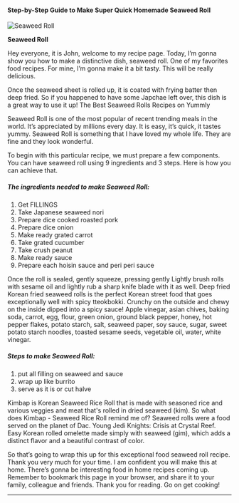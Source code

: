             

#### Step-by-Step Guide to Make Super Quick Homemade Seaweed Roll

![Seaweed Roll](https://img-global.cpcdn.com/recipes/51768371/751x532cq70/seaweed-roll-recipe-main-photo.jpg)

**Seaweed Roll**

Hey everyone, it is John, welcome to my recipe page. Today, I’m gonna show you how to make a distinctive dish, seaweed roll. One of my favorites food recipes. For mine, I’m gonna make it a bit tasty. This will be really delicious.

Once the seaweed sheet is rolled up, it is coated with frying batter then deep fried. So if you happened to have some Japchae left over, this dish is a great way to use it up! The Best Seaweed Rolls Recipes on Yummly

Seaweed Roll is one of the most popular of recent trending meals in the world. It’s appreciated by millions every day. It is easy, it’s quick, it tastes yummy. Seaweed Roll is something that I have loved my whole life. They are fine and they look wonderful.

To begin with this particular recipe, we must prepare a few components. You can have seaweed roll using 9 ingredients and 3 steps. Here is how you can achieve that.

##### The ingredients needed to make Seaweed Roll:

1.  Get FILLINGS
2.  Take Japanese seaweed nori
3.  Prepare dice cooked roasted pork
4.  Prepare dice onion
5.  Make ready grated carrot
6.  Take grated cucumber
7.  Take crush peanut
8.  Make ready sauce
9.  Prepare each hoisin sauce and peri peri sauce

Once the roll is sealed, gently squeeze, pressing gently Lightly brush rolls with sesame oil and lightly rub a sharp knife blade with it as well. Deep fried Korean fried seaweed rolls is the perfect Korean street food that goes exceptionally well with spicy tteokbokki. Crunchy on the outside and chewy on the inside dipped into a spicy sauce! Apple vinegar, asian chives, baking soda, carrot, egg, flour, green onion, ground black pepper, honey, hot pepper flakes, potato starch, salt, seaweed paper, soy sauce, sugar, sweet potato starch noodles, toasted sesame seeds, vegetable oil, water, white vinegar.

##### Steps to make Seaweed Roll:

1.  put all filling on seaweed and sauce
2.  wrap up like burrito
3.  serve as it is or cut halve

Kimbap is Korean Seaweed Rice Roll that is made with seasoned rice and various veggies and meat that's rolled in dried seaweed (kim). So what does Kimbap - Seaweed Rice Roll remind me of? Seaweed rolls were a food served on the planet of Dac. Young Jedi Knights: Crisis at Crystal Reef. Easy Korean rolled omelette made simply with seaweed (gim), which adds a distinct flavor and a beautiful contrast of color.

So that’s going to wrap this up for this exceptional food seaweed roll recipe. Thank you very much for your time. I am confident you will make this at home. There’s gonna be interesting food in home recipes coming up. Remember to bookmark this page in your browser, and share it to your family, colleague and friends. Thank you for reading. Go on get cooking!

* * *